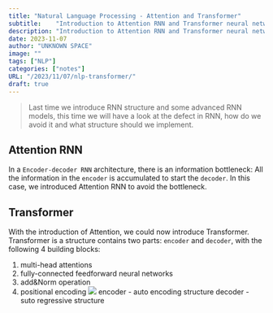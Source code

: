 ```yaml
---
title: "Natural Language Processing - Attention and Transformer"
subtitle:    "Introduction to Attention RNN and Transformer neural network"
description: "Introduction to Attention RNN and Transformer neural network"
date: 2023-11-07
author: "UNKNOWN SPACE"
image: ""
tags: ["NLP"]
categories: ["notes"]
URL: "/2023/11/07/nlp-transformer/"
draft: true
---
```


>Last time we introduce RNN structure and some advanced RNN models, this time we will have a look at the defect in RNN, how do we avoid it and what structure should we implement.

<!--more-->
## Attention RNN

In a `Encoder-decoder RNN` architecture, there is an information bottleneck: All the information in the `encoder` is accumulated to start the `decoder`. In this case, we introduced Attention RNN to avoid the bottleneck.

## Transformer

With the introduction of Attention, we could now introduce Transformer.
Transformer is a structure contains two parts: `encoder` and `decoder`, with the following 4 building blocks:
1. multi-head attentions
2. fully-connected feedforward neural networks
3. add&Norm operation
4. positional encoding
![](/img/transformer/transformer.png)
encoder - auto encoding structure
decoder - suto regressive structure